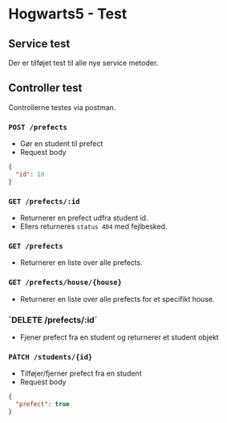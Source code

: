 # Hogwarts5 - Test

## Service test
Der er tilføjet test til alle nye service metoder.

## Controller test
Controllerne testes via postman.

### `POST /prefects`
- Gør en student til prefect
- Request body
```json
{
  "id": 10
}
```

### `GET /prefects/:id`
- Returnerer en prefect udfra student id.
- Ellers returneres `status 404` med fejlbesked.

### `GET /prefects`
- Returnerer en liste over alle prefects.

### `GET /prefects/house/{house}`
- Returnerer en liste over alle prefects for et specifikt house.

### ´DELETE /prefects/:id´
- Fjener prefect fra en student og returnerer et student objekt

### `PATCH /students/{id}`
- Tilføjer/fjerner prefect fra en student
- Request body
```json
{
  "prefect": true
}
```
